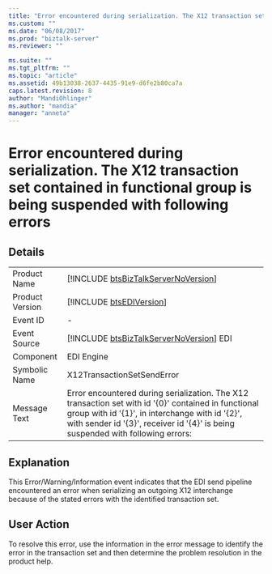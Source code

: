 ```yaml
---
title: "Error encountered during serialization. The X12 transaction set contained in functional group is being suspended with following errors | Microsoft Docs"
ms.custom: ""
ms.date: "06/08/2017"
ms.prod: "biztalk-server"
ms.reviewer: ""

ms.suite: ""
ms.tgt_pltfrm: ""
ms.topic: "article"
ms.assetid: 49b13038-2637-4435-91e9-d6fe2b80ca7a
caps.latest.revision: 8
author: "MandiOhlinger"
ms.author: "mandia"
manager: "anneta"
---
```

# Error encountered during serialization. The X12 transaction set contained in functional group is being suspended with following errors
## Details  
  
|                 |                                                                                                                                                                                                                                            |
|-----------------|--------------------------------------------------------------------------------------------------------------------------------------------------------------------------------------------------------------------------------------------|
|  Product Name   |                                                                            [!INCLUDE [btsBizTalkServerNoVersion](../includes/btsbiztalkservernoversion-md.md)]                                                                             |
| Product Version |                                                                                        [!INCLUDE [btsEDIVersion](../includes/btsediversion-md.md)]                                                                                         |
|    Event ID     |                                                                                                                     -                                                                                                                      |
|  Event Source   |                                                                          [!INCLUDE [btsBizTalkServerNoVersion](../includes/btsbiztalkservernoversion-md.md)] EDI                                                                           |
|    Component    |                                                                                                                 EDI Engine                                                                                                                 |
|  Symbolic Name  |                                                                                                         X12TransactionSetSendError                                                                                                         |
|  Message Text   | Error encountered during serialization. The X12 transaction set with id '{0}' contained in functional group with id '{1}', in interchange with id '{2}', with sender id '{3}', receiver id '{4}' is being suspended with following errors: |
  
## Explanation  
 This Error/Warning/Information event indicates that the EDI send pipeline encountered an error when serializing an outgoing X12 interchange because of the stated errors with the identified transaction set.  
  
## User Action  
 To resolve this error, use the information in the error message to identify the error in the transaction set and then determine the problem resolution in the product help.